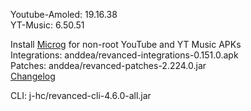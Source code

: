 Youtube-Amoled: 19.16.38  
YT-Music: 6.50.51  

Install [Microg](https://github.com/ReVanced/GmsCore/releases) for non-root YouTube and YT Music APKs  
Integrations: anddea/revanced-integrations-0.151.0.apk  
Patches: anddea/revanced-patches-2.224.0.jar  
[Changelog](https://github.com/anddea/revanced-patches/releases/tag/v2.224.0)

CLI: j-hc/revanced-cli-4.6.0-all.jar    
